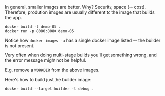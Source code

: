 In general, smaller images are better.
Why? Security, space (⇾ cost).
Therefore, prodution images are usually different to the image that builds the app.

```
docker build -t demo-05 .
docker run -p 8080:8080 demo-05
```

Notice how `docker images -a` has a single docker image listed -- the builder is not present.

Very often when doing multi-stage builds you'll get something wrong, and the error message might not be helpful.

E.g. remove a `WORKDIR` from the above images.

Here's how to build just the builder image:

```
docker build --target builder -t debug .
```
